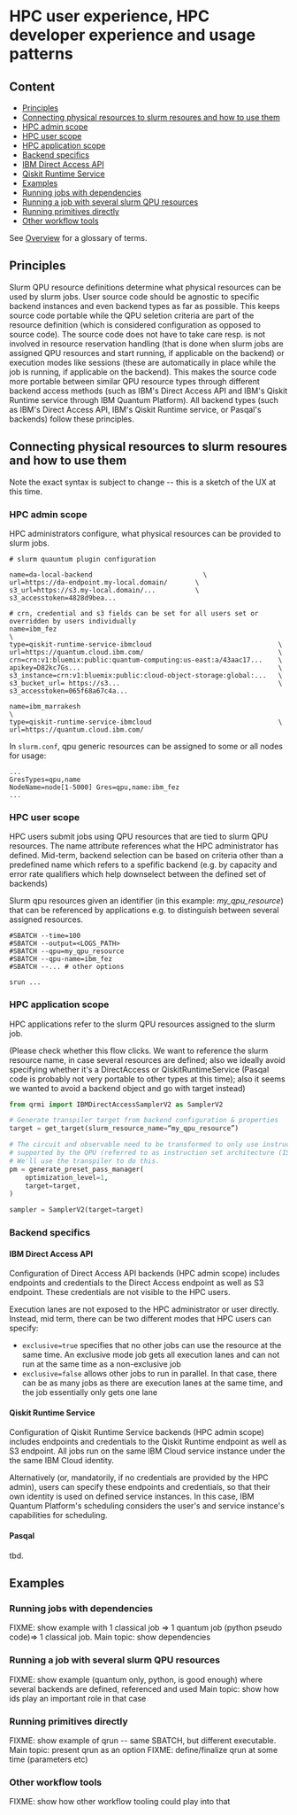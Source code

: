 HPC user experience, HPC developer experience and usage patterns
================================================================

## Content

- [Principles](#principles)
- [Connecting physical resources to slurm resoures and how to use them](#connecting-physical-resources-to-slurm-resoures-and-how-to-use-them)
- [HPC admin scope](#hpc-admin-scope)
- [HPC user scope](#hpc-user-scope)
- [HPC application scope](#hpc-application-scope)
- [Backend specifics](#backend-specifics)
- [IBM Direct Access API](#ibm-direct-access-api)
- [Qiskit Runtime Service](#qiskit-runtime-service)
- [Examples](#examples)
- [Running jobs with dependencies](#running-jobs-with-dependencies)
- [Running a job with several slurm QPU resources](#running-a-job-with-several-slurm-qpu-resources)
- [Running primitives directly](#running-primitives-directly)
- [Other workflow tools](#other-workflow-tools)

See [Overview](./overview.md) for a glossary of terms.

## Principles

Slurm QPU resource definitions determine what physical resources can be used by slurm jobs.
User source code should be agnostic to specific backend instances and even backend types as far as possible.
This keeps source code portable while the QPU seletion criteria are part of the resource definition (which is considered configuration as opposed to source code).
The source code does not have to take care resp. is not involved in resource reservation handling (that is done when slurm jobs are assigned QPU resources and start running, if applicable on the backend) or execution modes like sessions (these are automatically in place while the job is running, if applicable on the backend).
This makes the source code more portable between similar QPU resource types through different backend access methods (such as IBM's Direct Access API and IBM's Qiskit Runtime service through IBM Quantum Platform).
All backend types (such as IBM's Direct Access API, IBM's Qiskit Runtime service, or Pasqal's backends) follow these principles.

## Connecting physical resources to slurm resoures and how to use them

Note the exact syntax is subject to change -- this is a sketch of the UX at this time.

### HPC admin scope

HPC administrators configure, what physical resources can be provided to slurm jobs.

```
# slurm quauntum plugin configuration

name=da-local-backend                            \
url=https://da-endpoint.my-local.domain/       \
s3_url=https://s3.my-local.domain/...          \
s3_accesstoken=4828d9bea...

# crn, credential and s3 fields can be set for all users set or overridden by users individually
name=ibm_fez                                                          \
type=qiskit-runtime-service-ibmcloud                                \
url=https://quantum.cloud.ibm.com/                                  \
crn=crn:v1:bluemix:public:quantum-computing:us-east:a/43aac17...    \
apikey=D82kc7Gs...                                                  \
s3_instance=crn:v1:bluemix:public:cloud-object-storage:global:...   \
s3_bucket_url= https://s3...                                        \
s3_accesstoken=065f68a67c4a...

name=ibm_marrakesh                                                    \
type=qiskit-runtime-service-ibmcloud                                \
url=https://quantum.cloud.ibm.com/
```

In `slurm.conf`, qpu generic resources can be assigned to some or all nodes for usage:
```
...
GresTypes=qpu,name
NodeName=node[1-5000] Gres=qpu,name:ibm_fez
...
```

### HPC user scope

HPC users submit jobs using QPU resources that are tied to slurm QPU resources.
The name attribute references what the HPC administrator has defined.
Mid-term, backend selection can be based on criteria other than a predefined name which refers to a spefific backend (e.g. by capacity and error rate qualifiers which help downselect between the defined set of backends)

Slurm qpu resources given an identifier (in this example: *my_qpu_resource*) that can be referenced by applications e.g. to distinguish between several assigned resources.

```shell
#SBATCH --time=100
#SBATCH --output=<LOGS_PATH>
#SBATCH --qpu=my_qpu_resource
#SBATCH --qpu-name=ibm_fez
#SBATCH --... # other options

srun ...
```

### HPC application scope

HPC applications refer to the slurm QPU resources assigned to the slurm job.

(Please check whether this flow clicks. We want to reference the slurm resource name, in case several resources are defined; also we ideally avoid specifying whether it's a DirectAccess or QiskitRuntimeService (Pasqal code is probably not very portable to other types at this time); also it seems we wanted to avoid a backend object and go with target instead)

```python
from qrmi import IBMDirectAccessSamplerV2 as SamplerV2

# Generate transpiler target from backend configuration & properties
target = get_target(slurm_resource_name=“my_qpu_resource”)

# The circuit and observable need to be transformed to only use instructions
# supported by the QPU (referred to as instruction set architecture (ISA) circuits).
# We'll use the transpiler to do this.
pm = generate_preset_pass_manager(
    optimization_level=1,
    target=target,
)

sampler = SamplerV2(target=target)
```

### Backend specifics
#### IBM Direct Access API

Configuration of Direct Access API backends (HPC admin scope) includes endpoints and credentials to the Direct Access endpoint as well as S3 endpoint.
These credentials are not visible to the HPC users.

Execution lanes are not exposed to the HPC administrator or user directly.
Instead, mid term, there can be two different modes that HPC users can specify:

* `exclusive=true` specifies that no other jobs can use the resource at the same time. An exclusive mode job gets all execution lanes and can not run at the same time as a non-exclusive job
* `exclusive=false` allows other jobs to run in parallel. In that case, there can be as many jobs as there are execution lanes at the same time, and the job essentially only gets one lane

#### Qiskit Runtime Service

Configuration of Qiskit Runtime Service backends (HPC admin scope) includes endpoints and credentials to the Qiskit Runtime endpoint as well as S3 endpoint.
All jobs run on the same IBM Cloud service instance under the the same IBM Cloud identity.

Alternatively (or, mandatorily, if no credentials are provided by the HPC admin), users can specify these endpoints and credentials, so that their own identity is used on defined service instances.
In this case, IBM Quantum Platform's scheduling considers the user's and service instance's capabilities for scheduling. 

#### Pasqal

tbd.

## Examples

### Running jobs with dependencies

FIXME: show example with 1 classical job => 1 quantum job (python pseudo code)=> 1 classical job.
Main topic: show dependencies

### Running a job with several slurm QPU resources

FIXME: show example (quantum only, python, is good enough) where several backends are defined, referenced and used
Main topic: show how ids play an important role in that case

### Running primitives directly

FIXME: show example of qrun -- same SBATCH, but different executable.
Main topic: present qrun as an option
FIXME: define/finalize qrun at some time (parameters etc)

### Other workflow tools

FIXME: show how other workflow tooling could play into that